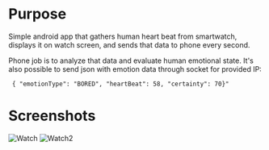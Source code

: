 # Purpose
Simple android app that gathers human heart beat from smartwatch,
displays it on watch screen, and sends that data to phone every second.

Phone job is to analyze that data and evaluate human emotional state.
It's also possible to send json with emotion data through socket for
provided IP:
```
 { "emotionType": "BORED", "heartBeat": 58, "certainty": 70}"
```

# Screenshots
![Watch](../master/readme_images/watch_1.png?raw=true)
![Watch2](../master/readme_images/watch_2.png?raw=true)
